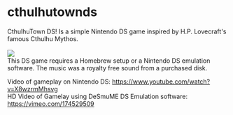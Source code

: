 # cthulhutownds
CthulhuTown DS! Is a simple Nintendo DS game inspired by H.P. Lovecraft's famous Cthulhu Mythos.<br /><br />
<img src="https://weaknetlabs.com/images/cthulhutownds.png"/><br />
This DS game requires a Homebrew setup or a Nintendo DS emulation software. The music was a royalty free sound from a purchased disk.

Video of gameplay on Nintendo DS: <a href="https://www.youtube.com/watch?v=X8wzrmMhsvg">https://www.youtube.com/watch?v=X8wzrmMhsvg</a><br />
HD Video of Gamelay using DeSmuME DS Emulation software: <a href="https://vimeo.com/174529509">https://vimeo.com/174529509</a>
